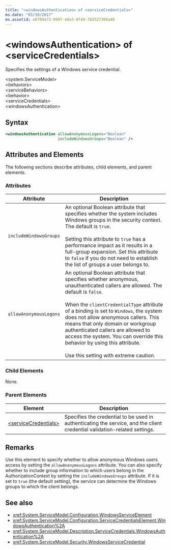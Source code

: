 ```yaml
---
title: "<windowsAuthentication> of <serviceCredentials>"
ms.date: "03/30/2017"
ms.assetid: e0709473-0997-4de3-8f49-783527309a48
---
```

# \<windowsAuthentication> of \<serviceCredentials>
Specifies the settings of a Windows service credential.  
  
 \<system.ServiceModel>  
\<behaviors>  
\<serviceBehaviors>  
\<behavior>  
\<serviceCredentials>  
\<windowsAuthentication>  
  
## Syntax  
  
```xml  
<windowsAuthentication allowAnonymousLogons="Boolean"
                       includeWindowsGroups="Boolean" />
```  
  
## Attributes and Elements  
 The following sections describe attributes, child elements, and parent elements.  
  
### Attributes  
  
|Attribute|Description|  
|---------------|-----------------|  
|`includeWindowsGroups`|An optional Boolean attribute that specifies whether the system includes Windows groups in the security context. The default is `true`.<br /><br /> Setting this attribute to `true` has a performance impact as it results in a full-group expansion. Set this attribute to `false` if you do not need to establish the list of groups a user belongs to.|  
|`allowAnonymousLogons`|An optional Boolean attribute that specifies whether anonymous, unauthenticated callers are allowed. The default is `false`.<br /><br /> When the `clientCredentialType` attribute of a binding is set to `Windows`, the system does not allow anonymous callers. This means that only domain or workgroup authenticated callers are allowed to access the system. You can override this behavior by using this attribute.<br /><br /> Use this setting with extreme caution.|  
  
### Child Elements  
 None.  
  
### Parent Elements  
  
|Element|Description|  
|-------------|-----------------|  
|[\<serviceCredentials>](../../../../../docs/framework/configure-apps/file-schema/wcf/servicecredentials.md)|Specifies the credential to be used in authenticating the service, and the client credential validation-related settings.|  
  
## Remarks  
 Use this element to specify whether to allow anonymous Windows users access by setting the `allowAnonymousLogons` attribute. You can also specify whether to include group information to which users belong in the AuthorizationContext by setting the `includeWindowsGroups` attribute. If it is set to `true` (the default setting), the service can determine the Windows groups to which the client belongs.  
  
## See also
- <xref:System.ServiceModel.Configuration.WindowsServiceElement>
- <xref:System.ServiceModel.Configuration.ServiceCredentialsElement.WindowsAuthentication%2A>
- <xref:System.ServiceModel.Description.ServiceCredentials.WindowsAuthentication%2A>
- <xref:System.ServiceModel.Security.WindowsServiceCredential>

